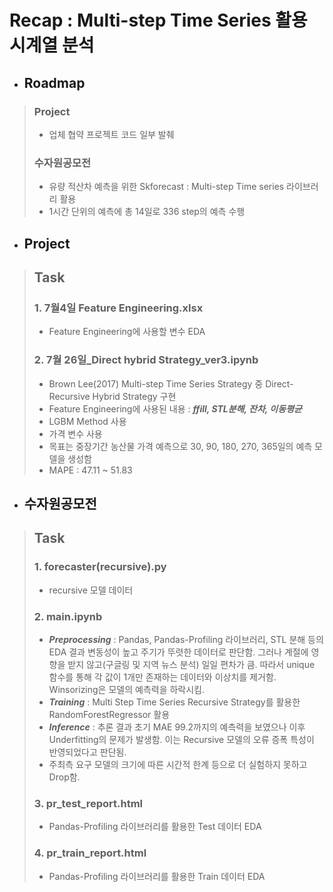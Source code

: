 # Recap : Multi-step Time Series 활용 시계열 분석
- ## Roadmap
> ### Project
> - 업체 협약 프로젝트 코드 일부 발췌
> ### 수자원공모전
> - 유량 적산차 예측을 위한 Skforecast : Multi-step Time series 라이브러리 활용
> - 1시간 단위의 예측에 총 14일로 336 step의 예측 수행

- ## Project
> ## Task
> ### 1. 7월4일 Feature Engineering.xlsx
> - Feature Engineering에 사용할 변수 EDA
> ### 2. 7월 26일_Direct hybrid Strategy_ver3.ipynb
> - Brown Lee(2017) Multi-step Time Series Strategy 중 Direct-Recursive Hybrid Strategy 구현
> - Feature Engineering에 사용된 내용 :
>   **_ffill, STL분해, 잔차, 이동평균_**
> - LGBM Method 사용
> - 가격 변수 사용
> - 목표는 중장기간 농산물 가격 예측으로 30, 90, 180, 270, 365일의 예측 모델을 생성함
> - MAPE : 47.11 ~ 51.83

- ## 수자원공모전
> ## Task
> ### 1. forecaster(recursive).py
> - recursive 모델 데이터
> ### 2. main.ipynb
> - **_Preprocessing_** : Pandas, Pandas-Profiling 라이브러리, STL 분해 등의 EDA 결과 변동성이 높고 주기가 뚜렷한 데이터로 판단함. 그러나 계절에 영향을 받지 않고(구글링 및 지역 뉴스 분석) 일일 편차가 큼. 따라서 unique 함수를 통해 각 값이 1개만 존재하는 데이터와 이상치를 제거함. Winsorizing은 모델의 예측력을 하락시킴.
> - **_Training_** : Multi Step Time Series Recursive Strategy를 활용한 RandomForestRegressor 활용
> - **_Inference_** : 추론 결과 초기 MAE 99.2까지의 예측력을 보였으나 이후 Underfitting의 문제가 발생함. 이는 Recursive 모델의 오류 증폭 특성이 반영되었다고 판단됨.
> - 주최측 요구 모델의 크기에 따른 시간적 한계 등으로 더 실험하지 못하고 Drop함.
> ### 3. pr_test_report.html
> - Pandas-Profiling 라이브러리를 활용한 Test 데이터 EDA
> ### 4. pr_train_report.html
> - Pandas-Profiling 라이브러리를 활용한 Train 데이터 EDA